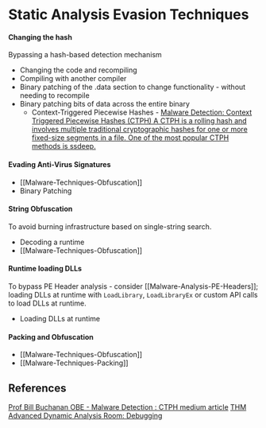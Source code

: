 # Static Analysis Evasion Techniques

#### Changing the hash

Bypassing a hash-based detection mechanism

- Changing the code and recompiling
- Compiling with another compiler
- Binary patching of the .data section to change functionality - without needing to recompile
- Binary patching bits of data across the entire binary
	- Context-Triggered Piecewise Hashes - [Malware Detection: Context Triggered Piecewise Hashes (CTPH) A CTPH is a rolling hash and involves multiple traditional cryptographic hashes for one or more fixed-size segments in a file. One of the most popular CTPH methods is ssdeep.](https://medium.com/asecuritysite-when-bob-met-alice/malware-detection-context-triggered-piecewise-hashes-ctph-9bc4da234111)

#### Evading Anti-Virus Signatures

- [[Malware-Techniques-Obfuscation]]
- Binary Patching

#### String Obfuscation

To avoid burning infrastructure based on single-string search.

- Decoding a runtime
- [[Malware-Techniques-Obfuscation]]

#### Runtime loading DLLs

To bypass PE Header analysis - consider [[Malware-Analysis-PE-Headers]]; loading DLLs at runtime with `LoadLibrary`, `LoadLibraryEx` or custom API calls to load DLLs at runtime.

- Loading DLLs at runtime


#### Packing and Obfuscation

- [[Malware-Techniques-Obfuscation]] 
- [[Malware-Techniques-Packing]]


## References

[Prof Bill Buchanan OBE - Malware Detection : CTPH medium article](https://medium.com/asecuritysite-when-bob-met-alice/malware-detection-context-triggered-piecewise-hashes-ctph-9bc4da234111)
[THM Advanced Dynamic Analysis Room: Debugging](https://tryhackme.com/room/advanceddynamicanalysis)
